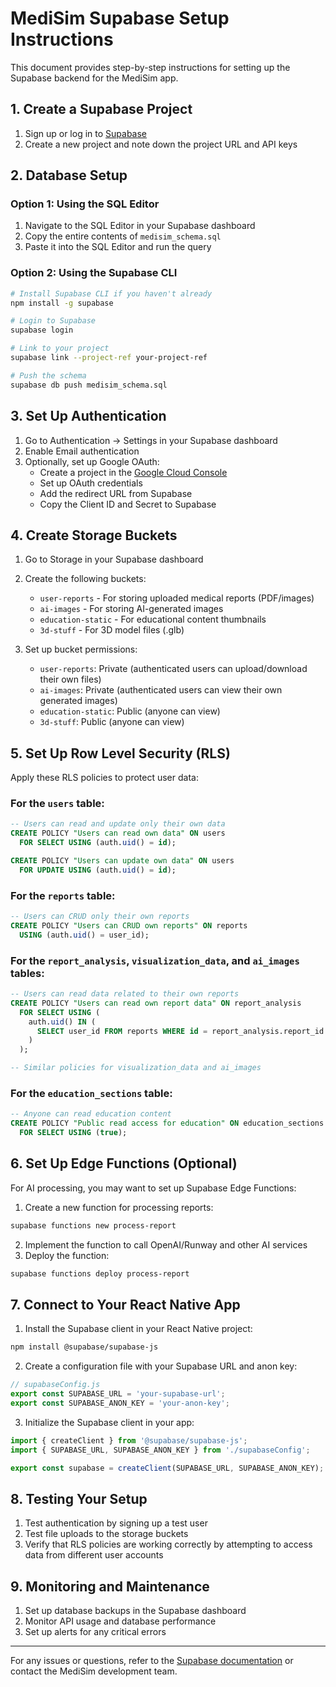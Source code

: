 # MediSim Supabase Setup Instructions

This document provides step-by-step instructions for setting up the Supabase backend for the MediSim app.

## 1. Create a Supabase Project

1. Sign up or log in to [Supabase](https://supabase.com/)
2. Create a new project and note down the project URL and API keys

## 2. Database Setup

### Option 1: Using the SQL Editor

1. Navigate to the SQL Editor in your Supabase dashboard
2. Copy the entire contents of `medisim_schema.sql`
3. Paste it into the SQL Editor and run the query

### Option 2: Using the Supabase CLI

```bash
# Install Supabase CLI if you haven't already
npm install -g supabase

# Login to Supabase
supabase login

# Link to your project
supabase link --project-ref your-project-ref

# Push the schema
supabase db push medisim_schema.sql
```

## 3. Set Up Authentication

1. Go to Authentication → Settings in your Supabase dashboard
2. Enable Email authentication
3. Optionally, set up Google OAuth:
   - Create a project in the [Google Cloud Console](
   )
   - Set up OAuth credentials
   - Add the redirect URL from Supabase
   - Copy the Client ID and Secret to Supabase

## 4. Create Storage Buckets

1. Go to Storage in your Supabase dashboard
2. Create the following buckets:
   - `user-reports` - For storing uploaded medical reports (PDF/images)
   - `ai-images` - For storing AI-generated images
   - `education-static` - For educational content thumbnails
   - `3d-stuff` - For 3D model files (.glb)

3. Set up bucket permissions:
   - `user-reports`: Private (authenticated users can upload/download their own files)
   - `ai-images`: Private (authenticated users can view their own generated images)
   - `education-static`: Public (anyone can view)
   - `3d-stuff`: Public (anyone can view)

## 5. Set Up Row Level Security (RLS)

Apply these RLS policies to protect user data:

### For the `users` table:

```sql
-- Users can read and update only their own data
CREATE POLICY "Users can read own data" ON users
  FOR SELECT USING (auth.uid() = id);

CREATE POLICY "Users can update own data" ON users
  FOR UPDATE USING (auth.uid() = id);
```

### For the `reports` table:

```sql
-- Users can CRUD only their own reports
CREATE POLICY "Users can CRUD own reports" ON reports
  USING (auth.uid() = user_id);
```

### For the `report_analysis`, `visualization_data`, and `ai_images` tables:

```sql
-- Users can read data related to their own reports
CREATE POLICY "Users can read own report data" ON report_analysis
  FOR SELECT USING (
    auth.uid() IN (
      SELECT user_id FROM reports WHERE id = report_analysis.report_id
    )
  );

-- Similar policies for visualization_data and ai_images
```

### For the `education_sections` table:

```sql
-- Anyone can read education content
CREATE POLICY "Public read access for education" ON education_sections
  FOR SELECT USING (true);
```

## 6. Set Up Edge Functions (Optional)

For AI processing, you may want to set up Supabase Edge Functions:

1. Create a new function for processing reports:

```bash
supabase functions new process-report
```

2. Implement the function to call OpenAI/Runway and other AI services
3. Deploy the function:

```bash
supabase functions deploy process-report
```

## 7. Connect to Your React Native App

1. Install the Supabase client in your React Native project:

```bash
npm install @supabase/supabase-js
```

2. Create a configuration file with your Supabase URL and anon key:

```javascript
// supabaseConfig.js
export const SUPABASE_URL = 'your-supabase-url';
export const SUPABASE_ANON_KEY = 'your-anon-key';
```

3. Initialize the Supabase client in your app:

```javascript
import { createClient } from '@supabase/supabase-js';
import { SUPABASE_URL, SUPABASE_ANON_KEY } from './supabaseConfig';

export const supabase = createClient(SUPABASE_URL, SUPABASE_ANON_KEY);
```

## 8. Testing Your Setup

1. Test authentication by signing up a test user
2. Test file uploads to the storage buckets
3. Verify that RLS policies are working correctly by attempting to access data from different user accounts

## 9. Monitoring and Maintenance

1. Set up database backups in the Supabase dashboard
2. Monitor API usage and database performance
3. Set up alerts for any critical errors

---

For any issues or questions, refer to the [Supabase documentation](https://supabase.com/docs) or contact the MediSim development team.
